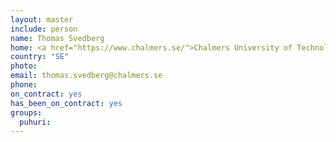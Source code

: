 ```yaml
---
layout: master
include: person
name: Thomas Svedberg 
home: <a href="https://www.chalmers.se/">Chalmers University of Technology</a>
country: "SE"
photo:
email: thomas.svedberg@chalmers.se
phone:
on_contract: yes
has_been_on_contract: yes
groups:
  puhuri:
---
```

